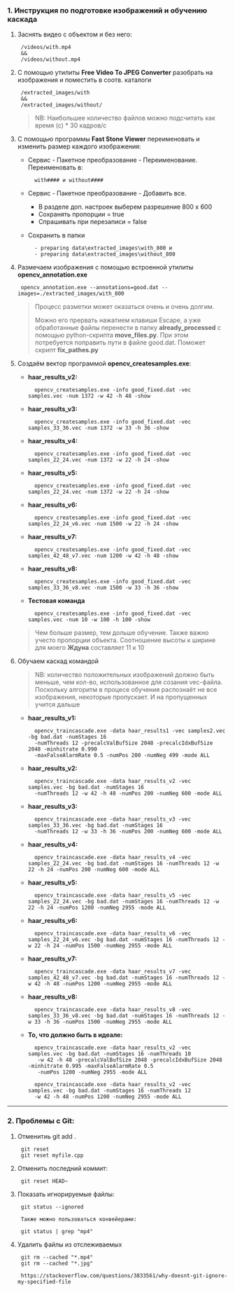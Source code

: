 ### 1. Инструкция по подготовке изображений и обучению каскада

1. Заснять видео с объектом и без него:

	    /videos/with.mp4 
	    &&
	    /videos/without.mp4
	
2. С помощью утилиты **Free Video To JPEG Converter** разобрать на изображения и поместить в соотв. каталоги

	    /extracted_images/with 
	    &&
	    /extracted_images/without/
	    
    > NB: Наибольшее количество файлов можно подсчитать как время (с) * 30 кадров/с
	
3. С помощью программы **Fast Stone Viewer** переименовать и изменить размер каждого изображения:

    - Сервис - Пакетное преобразование - Переименование.
      Переименовать в:
       
            with#### и without####
    
    - Сервис - Пакетное преобразование - Добавить все. 
        + В разделе доп. настроек выберем разрешение 800 х 600
        + Сохранять пропорции = true
        + Спрашивать при перезаписи = false
        
    - Сохранить в папки 
	
            - preparing data\extracted_images\with_800 и 
            - preparing data\extracted_images\without_800
	
4. Размечаем изображения с помощью встроенной утилиты **opencv_annotation.exe**

        opencv_annotation.exe --annotations=good.dat --images=./extracted_images/with_800
          
    > Процесс разметки может оказаться очень и очень долгим.
    >                                                                                                                                                                                     
    > Можно его прервать нажатием клавиши Escape, а уже обработанные файлы перенести в папку **already_processed**
    с помощью python-скрипта **move_files.py**.
    При этом потребуется поправить пути в файле good.dat. Поможет скрипт **fix_pathes.py**
      
5. Создаём вектор программой **opencv_createsamples.exe**:

    - **haar_results_v2:**
     
            opencv_createsamples.exe -info good_fixed.dat -vec samples.vec -num 1372 -w 42 -h 48 -show
    
    - **haar_results_v3:**
     
            opencv_createsamples.exe -info good_fixed.dat -vec samples_33_36.vec -num 1372 -w 33 -h 36 -show
            
    - **haar_results_v4:**
     
            opencv_createsamples.exe -info good_fixed.dat -vec samples_22_24.vec -num 1372 -w 22 -h 24 -show
        
    - **haar_results_v5:**
     
            opencv_createsamples.exe -info good_fixed.dat -vec samples_22_24.vec -num 1372 -w 22 -h 24 -show
            
    - **haar_results_v6:**
     
            opencv_createsamples.exe -info good_fixed.dat -vec samples_22_24_v6.vec -num 1500 -w 22 -h 24 -show

    - **haar_results_v7:**
     
            opencv_createsamples.exe -info good_fixed.dat -vec samples_42_48_v7.vec -num 1200 -w 42 -h 48 -show

    - **haar_results_v8:**
     
            opencv_createsamples.exe -info good_fixed.dat -vec samples_33_36_v8.vec -num 1500 -w 33 -h 36 -show
            
    - **Тестовая команда**
    
            opencv_createsamples.exe -info good_fixed.dat -vec samples.vec -num 10 -w 100 -h 100 -show
        
    > Чем больше размер, тем дольше обучение. Также важно учесто пропорции объекта.
      Соотношение высоты к ширине для моего **Ждуна** составляет 11 к 10
        
6. Обучаем каскад командой

    > NB: количество положительных изображений должно быть меньше, чем кол-во, использованное для созания vec-файла.
	  Поскольку алгоритм в процесе обучения распознаёт не все изображения, некоторые пропускает. И на пропущенных учится дальше

    - **haar_results_v1:**
    
            opencv_traincascade.exe -data haar_results1 -vec samples2.vec -bg bad.dat -numStages 16 
            -numThreads 12 -precalcValBufSize 2048 -precalcIdxBufSize 2048 -minhitrate 0.990 
            -maxFalseAlarmRate 0.5 -numPos 200 -numNeg 499 -mode ALL

    - **haar_results_v2:** 
    
            opencv_traincascade.exe -data haar_results_v2 -vec samples.vec -bg bad.dat -numStages 16 
            -numThreads 12 -w 42 -h 48 -numPos 200 -numNeg 600 -mode ALL
    
    - **haar_results_v3:** 
    
            opencv_traincascade.exe -data haar_results_v3 -vec samples_33_36.vec -bg bad.dat -numStages 16 
			-numThreads 12 -w 33 -h 36 -numPos 200 -numNeg 600 -mode ALL

    - **haar_results_v4:** 
    
            opencv_traincascade.exe -data haar_results_v4 -vec samples_22_24.vec -bg bad.dat -numStages 16 -numThreads 12 -w 22 -h 24 -numPos 200 -numNeg 600 -mode ALL
            
    - **haar_results_v5:** 
    
            opencv_traincascade.exe -data haar_results_v5 -vec samples_22_24.vec -bg bad.dat -numStages 16 -numThreads 12 -w 22 -h 24 -numPos 1200 -numNeg 2955 -mode ALL

    - **haar_results_v6:** 
    
            opencv_traincascade.exe -data haar_results_v6 -vec samples_22_24_v6.vec -bg bad.dat -numStages 16 -numThreads 12 -w 22 -h 24 -numPos 1500 -numNeg 2955 -mode ALL

    - **haar_results_v7:** 
    
            opencv_traincascade.exe -data haar_results_v7 -vec samples_42_48_v7.vec -bg bad.dat -numStages 16 -numThreads 12 -w 42 -h 48 -numPos 1200 -numNeg 2955 -mode ALL

    - **haar_results_v8:** 
    
            opencv_traincascade.exe -data haar_results_v8 -vec samples_33_36_v8.vec -bg bad.dat -numStages 16 -numThreads 12 -w 33 -h 36 -numPos 1500 -numNeg 2955 -mode ALL


    - **То, что должно быть в идеале:**
    
            opencv_traincascade.exe -data haar_results_v2 -vec samples.vec -bg bad.dat -numStages 16 -numThreads 10
             -w 42 -h 48 -precalcValBufSize 2048 -precalcIdxBufSize 2048 -minhitrate 0.995 -maxFalseAlarmRate 0.5 
             -numPos 1200 -numNeg 2955 -mode ALL
            
            opencv_traincascade.exe -data haar_results_v2 -vec samples.vec -bg bad.dat -numStages 16 -numThreads 12 
            -w 42 -h 48 -numPos 1200 -numNeg 2955 -mode ALL
        

***
		
### 2. Проблемы с Git:

1. Отменитиь git add .

		git reset
		git reset myfile.cpp
		
		
2. Отменить последний коммит:

		git reset HEAD~
		
3. Показать игнорируемые файлы:

		git status --ignored
		
		Также можно пользоваться конвейерами:
		
		git status | grep "mp4"
		
4. Удалить файлы из отслеживаемых

		git rm --cached "*.mp4"
		git rm --cached "*.jpg"
		
		https://stackoverflow.com/questions/3833561/why-doesnt-git-ignore-my-specified-file

